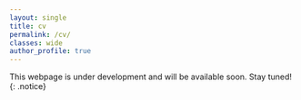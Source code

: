 ```yaml
---
layout: single
title: cv
permalink: /cv/
classes: wide
author_profile: true
---
```


This webpage is under development and will be available soon.
Stay tuned!
{: .notice}